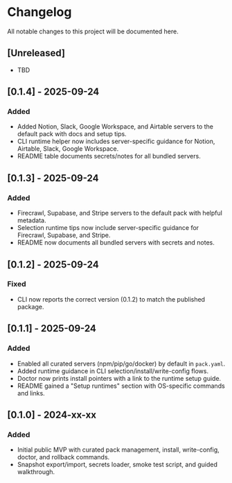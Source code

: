 # Changelog

All notable changes to this project will be documented here.

## [Unreleased]
- TBD

## [0.1.4] - 2025-09-24
### Added
- Added Notion, Slack, Google Workspace, and Airtable servers to the default pack with docs and setup tips.
- CLI runtime helper now includes server-specific guidance for Notion, Airtable, Slack, Google Workspace.
- README table documents secrets/notes for all bundled servers.

## [0.1.3] - 2025-09-24
### Added
- Firecrawl, Supabase, and Stripe servers to the default pack with helpful metadata.
- Selection runtime tips now include server-specific guidance for Firecrawl, Supabase, and Stripe.
- README now documents all bundled servers with secrets and notes.

## [0.1.2] - 2025-09-24
### Fixed
- CLI now reports the correct version (0.1.2) to match the published package.


## [0.1.1] - 2025-09-24
### Added
- Enabled all curated servers (npm/pip/go/docker) by default in `pack.yaml`.
- Added runtime guidance in CLI selection/install/write-config flows.
- Doctor now prints install pointers with a link to the runtime setup guide.
- README gained a "Setup runtimes" section with OS-specific commands and links.

## [0.1.0] - 2024-xx-xx
### Added
- Initial public MVP with curated pack management, install, write-config, doctor, and rollback commands.
- Snapshot export/import, secrets loader, smoke test script, and guided walkthrough.
